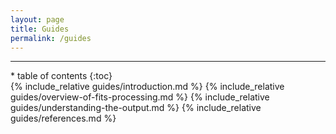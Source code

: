 ```yaml
---
layout: page
title: Guides
permalink: /guides
---
```


<hr>

<!-- <div class="sticky-title">
  <h1>GeoBlacklight Guides</h1>
  <hr>
</div> -->
<div class="content-container">
<nav markdown="1" class="sidebar">
* table of contents
{:toc}
</nav>

<main markdown="1" class="col-md-8">
{% include_relative guides/introduction.md %}
{% include_relative guides/overview-of-fits-processing.md %}
{% include_relative guides/understanding-the-output.md %}
{% include_relative guides/references.md %}
</main>
</div>
